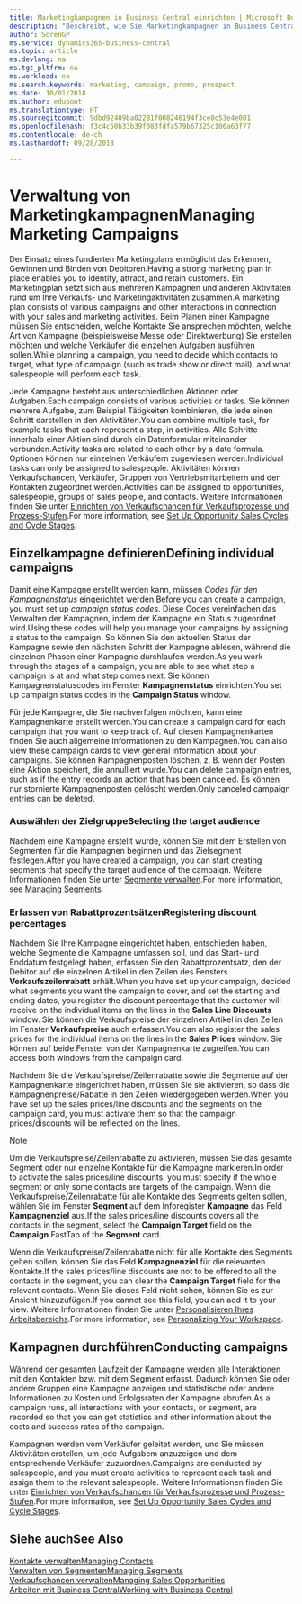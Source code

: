 ```yaml
---
title: Marketingkampagnen in Business Central einrichten | Microsoft Docs
description: "Beschreibt, wie Sie Marketingkampagnen in Business Central einrichten und ausführen, um potenzielle Kunden zu identifizieren und Kunden zu behalten."
author: SorenGP
ms.service: dynamics365-business-central
ms.topic: article
ms.devlang: na
ms.tgt_pltfrm: na
ms.workload: na
ms.search.keywords: marketing, campaign, promo, prospect
ms.date: 10/01/2018
ms.author: edupont
ms.translationtype: HT
ms.sourcegitcommit: 9dbd92409ba02281f008246194f3ce0c53e4e001
ms.openlocfilehash: f3c4c50b33b39f083fdfa579b67325c106a63f77
ms.contentlocale: de-ch
ms.lasthandoff: 09/28/2018

---
```

# <a name="managing-marketing-campaigns"></a><span data-ttu-id="6dfe0-103">Verwaltung von Marketingkampagnen</span><span class="sxs-lookup"><span data-stu-id="6dfe0-103">Managing Marketing Campaigns</span></span>
<span data-ttu-id="6dfe0-104">Der Einsatz eines fundierten Marketingplans ermöglicht das Erkennen, Gewinnen und Binden von Debitoren.</span><span class="sxs-lookup"><span data-stu-id="6dfe0-104">Having a strong marketing plan in place enables you to identify, attract, and retain customers.</span></span> <span data-ttu-id="6dfe0-105">Ein Marketingplan setzt sich aus mehreren Kampagnen und anderen Aktivitäten rund um Ihre Verkaufs- und Marketingaktivitäten zusammen.</span><span class="sxs-lookup"><span data-stu-id="6dfe0-105">A marketing plan consists of various campaigns and other interactions in connection with your sales and marketing activities.</span></span> <span data-ttu-id="6dfe0-106">Beim Planen einer Kampagne müssen Sie entscheiden, welche Kontakte Sie ansprechen möchten, welche Art von Kampagne (beispielsweise Messe oder Direktwerbung) Sie erstellen möchten und welche Verkäufer die einzelnen Aufgaben ausführen sollen.</span><span class="sxs-lookup"><span data-stu-id="6dfe0-106">While planning a campaign, you need to decide which contacts to target, what type of campaign (such as trade show or direct mail), and what salespeople will perform each task.</span></span>

<span data-ttu-id="6dfe0-107">Jede Kampagne besteht aus unterschiedlichen Aktionen oder Aufgaben.</span><span class="sxs-lookup"><span data-stu-id="6dfe0-107">Each campaign consists of various activities or tasks.</span></span> <span data-ttu-id="6dfe0-108">Sie können mehrere Aufgabe, zum Beispiel Tätigkeiten kombinieren, die jede einen Schritt darstellen in den Aktivitäten.</span><span class="sxs-lookup"><span data-stu-id="6dfe0-108">You can combine multiple task, for example tasks that each represent a step, in activities.</span></span> <span data-ttu-id="6dfe0-109">Alle Schritte innerhalb einer Aktion sind durch ein Datenformular miteinander verbunden.</span><span class="sxs-lookup"><span data-stu-id="6dfe0-109">Activity tasks are related to each other by a date formula.</span></span> <span data-ttu-id="6dfe0-110">Optionen können nur einzelnen Verkäufern zugewiesen werden.</span><span class="sxs-lookup"><span data-stu-id="6dfe0-110">Individual tasks can only be assigned to salespeople.</span></span> <span data-ttu-id="6dfe0-111">Aktivitäten können Verkaufschancen, Verkäufer, Gruppen von Vertriebsmitarbeitern und den Kontakten zugeordnet werden.</span><span class="sxs-lookup"><span data-stu-id="6dfe0-111">Activities can be assigned to opportunities, salespeople, groups of sales people, and contacts.</span></span> <span data-ttu-id="6dfe0-112">Weitere Informationen finden Sie unter [Einrichten von Verkaufschancen für Verkaufsprozesse und Prozess-Stufen](marketing-how-setup-opportunity-sales-cycles-stages.md).</span><span class="sxs-lookup"><span data-stu-id="6dfe0-112">For more information, see [Set Up Opportunity Sales Cycles and Cycle Stages](marketing-how-setup-opportunity-sales-cycles-stages.md).</span></span>

## <a name="defining-individual-campaigns"></a><span data-ttu-id="6dfe0-113">Einzelkampagne definieren</span><span class="sxs-lookup"><span data-stu-id="6dfe0-113">Defining individual campaigns</span></span>
<span data-ttu-id="6dfe0-114">Damit eine Kampagne erstellt werden kann, müssen *Codes für den Kampagnenstatus* eingerichtet werden.</span><span class="sxs-lookup"><span data-stu-id="6dfe0-114">Before you can create a campaign, you must set up *campaign status codes*.</span></span> <span data-ttu-id="6dfe0-115">Diese Codes vereinfachen das Verwalten der Kampagnen, indem der Kampagne ein Status zugeordnet wird.</span><span class="sxs-lookup"><span data-stu-id="6dfe0-115">Using these codes will help you manage your campaigns by assigning a status to the campaign.</span></span> <span data-ttu-id="6dfe0-116">So können Sie den aktuellen Status der Kampagne sowie den nächsten Schritt der Kampagne ablesen, während die einzelnen Phasen einer Kampagne durchlaufen werden.</span><span class="sxs-lookup"><span data-stu-id="6dfe0-116">As you work through the stages of a campaign, you are able to see what step a campaign is at and what step comes next.</span></span> <span data-ttu-id="6dfe0-117">Sie können Kampagnenstatuscodes im Fenster **Kampagnenstatus** einrichten.</span><span class="sxs-lookup"><span data-stu-id="6dfe0-117">You set up campaign status codes in the **Campaign Status** window.</span></span>

<span data-ttu-id="6dfe0-118">Für jede Kampagne, die Sie nachverfolgen möchten, kann eine Kampagnenkarte erstellt werden.</span><span class="sxs-lookup"><span data-stu-id="6dfe0-118">You can create a campaign card for each campaign that you want to keep track of.</span></span> <span data-ttu-id="6dfe0-119">Auf diesen Kampagnenkarten finden Sie auch allgemeine Informationen zu den Kampagnen.</span><span class="sxs-lookup"><span data-stu-id="6dfe0-119">You can also view these campaign cards to view general information about your campaigns.</span></span>
<span data-ttu-id="6dfe0-120">Sie können Kampagnenposten löschen, z. B. wenn der Posten eine Aktion speichert, die annulliert wurde.</span><span class="sxs-lookup"><span data-stu-id="6dfe0-120">You can delete campaign entries, such as if the entry records an action that has been canceled.</span></span> <span data-ttu-id="6dfe0-121">Es können nur stornierte Kampagnenposten gelöscht werden.</span><span class="sxs-lookup"><span data-stu-id="6dfe0-121">Only canceled campaign entries can be deleted.</span></span>

### <a name="selecting-the-target-audience"></a><span data-ttu-id="6dfe0-122">Auswählen der Zielgruppe</span><span class="sxs-lookup"><span data-stu-id="6dfe0-122">Selecting the target audience</span></span>
<span data-ttu-id="6dfe0-123">Nachdem eine Kampagne erstellt wurde, können Sie mit dem Erstellen von Segmenten für die Kampagnen beginnen und das Zielsegment festlegen.</span><span class="sxs-lookup"><span data-stu-id="6dfe0-123">After you have created a campaign, you can start creating segments that specify the target audience of the campaign.</span></span> <span data-ttu-id="6dfe0-124">Weitere Informationen finden Sie unter [Segmente verwalten](marketing-segments.md).</span><span class="sxs-lookup"><span data-stu-id="6dfe0-124">For more information, see [Managing Segments](marketing-segments.md).</span></span>

### <a name="registering-discount-percentages"></a><span data-ttu-id="6dfe0-125">Erfassen von Rabattprozentsätzen</span><span class="sxs-lookup"><span data-stu-id="6dfe0-125">Registering discount percentages</span></span>
<span data-ttu-id="6dfe0-126">Nachdem Sie Ihre Kampagne eingerichtet haben, entschieden haben, welche Segmente die Kampagne umfassen soll, und das Start- und Enddatum festgelegt haben, erfassen Sie den Rabattprozentsatz, den der Debitor auf die einzelnen Artikel in den Zeilen des Fensters **Verkaufszeilenrabatt** erhält.</span><span class="sxs-lookup"><span data-stu-id="6dfe0-126">When you have set up your campaign, decided what segments you want the campaign to cover, and set the starting and ending dates, you register the discount percentage that the customer will receive on the individual items on the lines in the **Sales Line Discounts** window.</span></span> <span data-ttu-id="6dfe0-127">Sie können die Verkaufspreise der einzelnen Artikel in den Zeilen im Fenster **Verkaufspreise** auch erfassen.</span><span class="sxs-lookup"><span data-stu-id="6dfe0-127">You can also register the sales prices for the individual items on the lines in the **Sales Prices** window.</span></span> <span data-ttu-id="6dfe0-128">Sie können auf beide Fenster von der Kampagnenkarte zugreifen.</span><span class="sxs-lookup"><span data-stu-id="6dfe0-128">You can access both windows from the campaign card.</span></span>

 <span data-ttu-id="6dfe0-129">Nachdem Sie die Verkaufspreise/Zeilenrabatte sowie die Segmente auf der Kampagnenkarte eingerichtet haben, müssen Sie sie aktivieren, so dass die Kampagnenpreise/Rabatte in den Zeilen wiedergegeben werden.</span><span class="sxs-lookup"><span data-stu-id="6dfe0-129">When you have set up the sales prices/line discounts and the segments on the campaign card, you must activate them so that the campaign prices/discounts will be reflected on the lines.</span></span>

> [!NOTE]  
>   <span data-ttu-id="6dfe0-130">Um die Verkaufspreise/Zeilenrabatte zu aktivieren, müssen Sie das gesamte Segment oder nur einzelne Kontakte für die Kampagne markieren.</span><span class="sxs-lookup"><span data-stu-id="6dfe0-130">In order to activate the sales prices/line discounts, you must specify if the whole segment or only some contacts are targets of the campaign.</span></span> <span data-ttu-id="6dfe0-131">Wenn die Verkaufspreise/Zeilenrabatte für alle Kontakte des Segments gelten sollen, wählen Sie im Fenster **Segment** auf dem Inforegister **Kampagne** das Feld **Kampagnenziel** aus.</span><span class="sxs-lookup"><span data-stu-id="6dfe0-131">If the sales prices/line discounts covers all the contacts in the segment, select the **Campaign Target** field on the **Campaign** FastTab of the **Segment** card.</span></span>

<span data-ttu-id="6dfe0-132">Wenn die Verkaufspreise/Zeilenrabatte nicht für alle Kontakte des Segments gelten sollen, können Sie das Feld **Kampagnenziel** für die relevanten Kontakte.</span><span class="sxs-lookup"><span data-stu-id="6dfe0-132">If the sales prices/line discounts are not to be offered to all the contacts in the segment, you can clear the **Campaign Target** field for the relevant contacts.</span></span> <span data-ttu-id="6dfe0-133">Wenn Sie dieses Feld nicht sehen, können Sie es zur Ansicht hinzuzufügen.</span><span class="sxs-lookup"><span data-stu-id="6dfe0-133">If you cannot see this field, you can add it to your view.</span></span> <span data-ttu-id="6dfe0-134">Weitere Informationen finden Sie unter [Personalisieren Ihres Arbeitsbereichs](ui-personalization-user.md).</span><span class="sxs-lookup"><span data-stu-id="6dfe0-134">For more information, see [Personalizing Your Workspace](ui-personalization-user.md).</span></span>

## <a name="conducting-campaigns"></a><span data-ttu-id="6dfe0-135">Kampagnen durchführen</span><span class="sxs-lookup"><span data-stu-id="6dfe0-135">Conducting campaigns</span></span>
<span data-ttu-id="6dfe0-136">Während der gesamten Laufzeit der Kampagne werden alle Interaktionen mit den Kontakten bzw. mit dem Segment erfasst. Dadurch können Sie oder andere Gruppen eine Kampagne anzeigen und statistische oder andere Informationen zu Kosten und Erfolgsraten der Kampagne abrufen.</span><span class="sxs-lookup"><span data-stu-id="6dfe0-136">As a campaign runs, all interactions with your contacts, or segment, are recorded so that you can get statistics and other information about the costs and success rates of the campaign.</span></span>

<span data-ttu-id="6dfe0-137">Kampagnen werden vom Verkäufer geleitet werden, und Sie müssen Aktivitäten erstellen, um jede Aufgabem  anzuzeigen und dem entsprechende Verkäufer zuzuordnen.</span><span class="sxs-lookup"><span data-stu-id="6dfe0-137">Campaigns are conducted by salespeople, and you must create activities to represent each task and assign them to the relevant salespeople.</span></span> <span data-ttu-id="6dfe0-138">Weitere Informationen finden Sie unter [Einrichten von Verkaufschancen für Verkaufsprozesse und Prozess-Stufen](marketing-how-setup-opportunity-sales-cycles-stages.md).</span><span class="sxs-lookup"><span data-stu-id="6dfe0-138">For more information, see [Set Up Opportunity Sales Cycles and Cycle Stages](marketing-how-setup-opportunity-sales-cycles-stages.md).</span></span>

## <a name="see-also"></a><span data-ttu-id="6dfe0-139">Siehe auch</span><span class="sxs-lookup"><span data-stu-id="6dfe0-139">See Also</span></span>
[<span data-ttu-id="6dfe0-140">Kontakte verwalten</span><span class="sxs-lookup"><span data-stu-id="6dfe0-140">Managing Contacts</span></span>](marketing-contacts.md)  
[<span data-ttu-id="6dfe0-141">Verwalten von Segmenten</span><span class="sxs-lookup"><span data-stu-id="6dfe0-141">Managing Segments</span></span>](marketing-segments.md)  
[<span data-ttu-id="6dfe0-142">Verkaufschancen verwalten</span><span class="sxs-lookup"><span data-stu-id="6dfe0-142">Managing Sales Opportunities</span></span>](marketing-manage-sales-opportunities.md)  
[<span data-ttu-id="6dfe0-143">Arbeiten mit  Business Central</span><span class="sxs-lookup"><span data-stu-id="6dfe0-143">Working with Business Central</span></span>](ui-work-product.md)  

